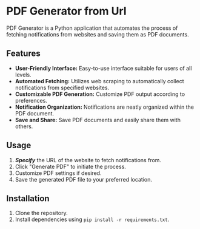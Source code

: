 # PDF Generator from Url


PDF Generator is a Python application that automates the process of fetching notifications from websites and saving them as PDF documents.

## Features

- **User-Friendly Interface:** Easy-to-use interface suitable for users of all levels.
- **Automated Fetching:** Utilizes web scraping to automatically collect notifications from specified websites.
- **Customizable PDF Generation:** Customize PDF output according to preferences.
- **Notification Organization:** Notifications are neatly organized within the PDF document.
- **Save and Share:** Save PDF documents and easily share them with others.

## Usage

1. **_Specify_** the URL of the website to fetch notifications from.
2. Click "Generate PDF" to initiate the process.
3. Customize PDF settings if desired.
4. Save the generated PDF file to your preferred location.

## Installation

1. Clone the repository.
2. Install dependencies using `pip install -r requirements.txt`.
